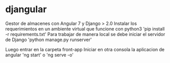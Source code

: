 # djangular
Gestor de almacenes con Angular 7 y Django > 2.0
Instalar los requerimientos en un ambiente virtual que funcione con python3
'pip install -r requirements.txt'
Para trabajar de manera local se debe iniciar el servidor de Django
'python manage.py runserver'

Luego entrar en la carpeta front-app
Iniciar en otra consola la aplicacion de angular
'ng start' o 'ng serve -o'

